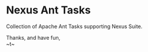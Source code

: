 Nexus Ant Tasks
===============

Collection of Apache Ant Tasks supporting Nexus Suite.


Thanks, and have fun,  
~t~